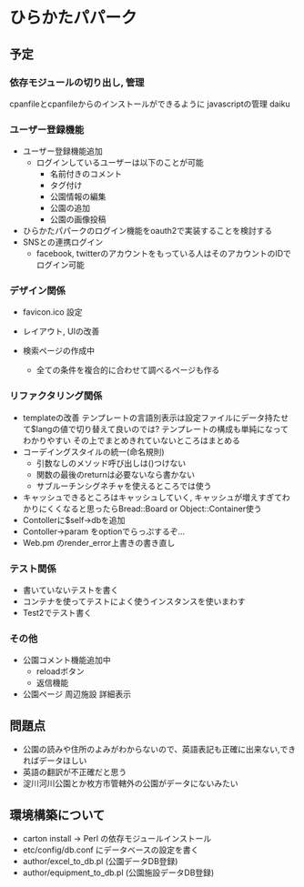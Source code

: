 # ひらかたパパーク

## 予定

### 依存モジュールの切り出し, 管理
cpanfileとcpanfileからのインストールができるように
javascriptの管理
daiku

### ユーザー登録機能
* ユーザー登録機能追加
  * ログインしているユーザーは以下のことが可能
    * 名前付きのコメント
    * タグ付け
    * 公園情報の編集
    * 公園の追加
    * 公園の画像投稿
* ひらかたパパークのログイン機能をoauth2で実装することを検討する
* SNSとの連携ログイン
  * facebook, twitterのアカウントをもっている人はそのアカウントのIDでログイン可能

### デザイン関係
* favicon.ico 設定
* レイアウト, UIの改善

* 検索ページの作成中
  * 全ての条件を複合的に合わせて調べるページも作る

### リファクタリング関係
* templateの改善
  テンプレートの言語別表示は設定ファイルにデータ持たせて$langの値で切り替えて良いのでは?
  テンプレートの構成も単純になってわかりやすい
  その上でまとめきれていないところはまとめる
* コーデイングスタイルの統一(命名規則)
  * 引数なしのメソッド呼び出しは()つけない
  * 関数の最後のreturnは必要ないなら書かない
  * サブルーチンシグネチャを使えるところでは使う
* キャッシュできるところはキャッシュしていく, 
  キャッシュが増えすぎてわかりにくくなると思ったらBread::Board or Object::Container使う
* Contollerに$self->dbを追加
* Contoller->param をoptionでらっぷするぞ...
* Web.pm のrender_error上書きの書き直し

### テスト関係
* 書いていないテストを書く
* コンテナを使ってテストによく使うインスタンスを使いまわす
* Test2でテスト書く

### その他
* 公園コメント機能追加中
  - reloadボタン
  - 返信機能
* 公園ページ 周辺施設 詳細表示

## 問題点
* 公園の読みや住所のよみがわからないので、英語表記も正確に出来ない,できればデータほしい
* 英語の翻訳が不正確だと思う
* 淀川河川公園とか枚方市管轄外の公園がデータにないみたい

## 環境構築について
* carton install -> Perl の依存モジュールインストール
* etc/config/db.conf にデータベースの設定を書く
* author/excel_to_db.pl (公園データDB登録)
* author/equipment_to_db.pl (公園施設データDB登録)

